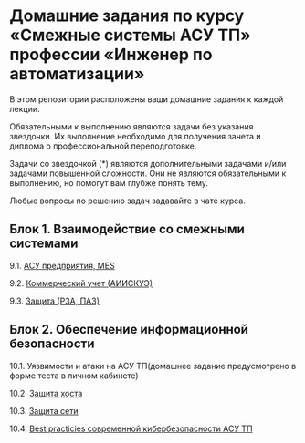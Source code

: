 # Домашние задания по курсу «Смежные системы АСУ ТП» профессии «Инженер по автоматизации»

В этом репозитории расположены ваши домашние задания к каждой лекции. 

Обязательными к выполнению являются задачи без указания звездочки. Их выполнение необходимо для получения зачета и диплома о профессиональной переподготовке.

Задачи со звездочкой (*) являются дополнительными задачами и/или задачами повышенной сложности. Они не являются обязательными к выполнению, но помогут вам глубже понять тему.

Любые вопросы по решению задач задавайте в чате курса.


## Блок 1. Взаимодействие со смежными системами

9.1. [АСУ предприятия, MES](9.1/)  

9.2. [Коммерческий учет (АИИСКУЭ)](9.2/)  

9.3. [Защита (РЗА, ПАЗ)](9.3/)  

## Блок 2. Обеспечение информационной безопасности

10.1. Уязвимости и атаки на АСУ ТП(домашнее задание предусмотрено в форме теста в личном кабинете)  

10.2. [Защита хоста](10.2/)  

10.3. [Защита сети](10.3/)

10.4. [Best practicies современной кибербезопасности АСУ ТП](10.4/)  

